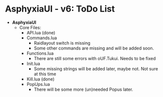 AsphyxiaUI - v6: ToDo List
==========================

- **AsphyxiaUI**
	- Core Files:
		- API.lua (done)
		- Commands.lua
			- Raidlayout switch is missing
			- Some other commands are missing and will be added soon.
		- Functions.lua
			- There are still some errors with oUF.Tukui. Needs to be fixed
		- Init.lua
			- Some missing strings will be added later, maybe not. Not sure at this time
		- Kill.lua (done)
		- PopUps.lua
			- There will be some more (un)needed Popus later.